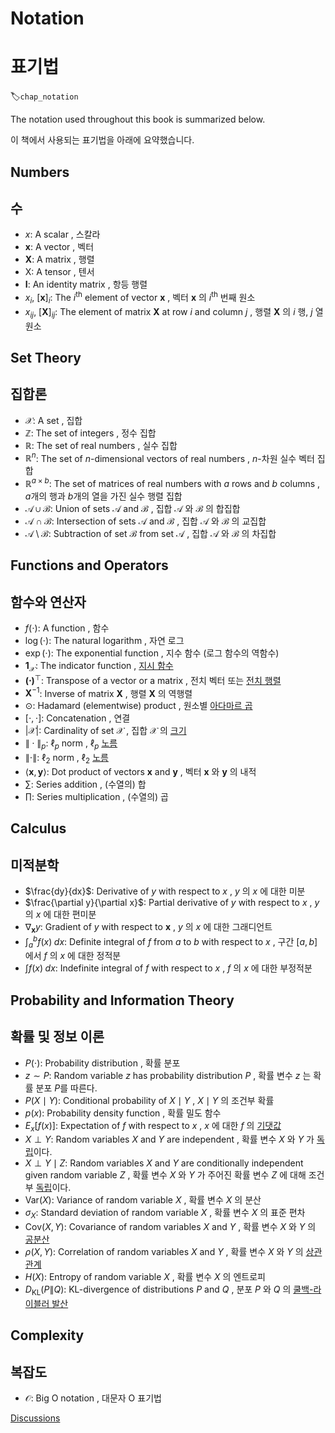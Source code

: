 # Notation
# 표기법



:label:`chap_notation`

The notation used throughout this book is summarized below.

이 책에서 사용되는 표기법을 아래에 요약했습니다.



## Numbers

## 수

* $x$: A scalar , 스칼라
* $\mathbf{x}$: A vector , 벡터
* $\mathbf{X}$: A matrix , 행렬
* $\mathsf{X}$: A tensor , 텐서
* $\mathbf{I}$: An identity matrix , 항등 행렬
* $x_i$, $[\mathbf{x}]_i$: The $i^\mathrm{th}$ element of vector $\mathbf{x}$ , 벡터 $\mathbf{x}$ 의 $i^\mathrm{th}$ 번째 원소
* $x_{ij}$, $[\mathbf{X}]_{ij}$: The element of matrix $\mathbf{X}$ at row $i$ and column $j$ , 행렬 $\mathbf{X}$ 의 $i$ 행, $j$ 열 원소



## Set Theory


## 집합론


* $\mathcal{X}$: A set , 집합
* $\mathbb{Z}$: The set of integers , 정수 집합
* $\mathbb{R}$: The set of real numbers , 실수 집합
* $\mathbb{R}^n$: The set of $n$-dimensional vectors of real numbers , $n$-차원 실수 벡터 집합
* $\mathbb{R}^{a\times b}$: The set of matrices of real numbers with $a$ rows and $b$ columns , $a$개의 행과 $b$개의 열을 가진 실수 행렬 집합
* $\mathcal{A}\cup\mathcal{B}$: Union of sets $\mathcal{A}$ and $\mathcal{B}$ , 집합 $\mathcal{A}$ 와 $\mathcal{B}$ 의 합집합
* $\mathcal{A}\cap\mathcal{B}$: Intersection of sets $\mathcal{A}$ and $\mathcal{B}$ , 집합 $\mathcal{A}$ 와 $\mathcal{B}$ 의 교집합
* $\mathcal{A}\setminus\mathcal{B}$: Subtraction of set $\mathcal{B}$ from set $\mathcal{A}$ , 집합 $\mathcal{A}$ 와 $\mathcal{B}$ 의 차집합



## Functions and Operators

## 함수와 연산자


* $f(\cdot)$: A function , 함수
* $\log(\cdot)$: The natural logarithm , 자연 로그
* $\exp(\cdot)$: The exponential function , 지수 함수 (로그 함수의 역함수)
* $\mathbf{1}_\mathcal{X}$: The indicator function , [지시 함수](https://ko.wikipedia.org/wiki/%EC%A7%80%EC%8B%9C_%ED%95%A8%EC%88%98) 
* $\mathbf{(\cdot)}^\top$: Transpose of a vector or a matrix , 전치 벡터 또는 [전치 행렬](https://ko.wikipedia.org/wiki/%EC%A0%84%EC%B9%98%ED%96%89%EB%A0%AC)
* $\mathbf{X}^{-1}$: Inverse of matrix $\mathbf{X}$ , 행렬 $\mathbf{X}$ 의 역행렬
* $\odot$: Hadamard (elementwise) product , 원소별 [아다마르 곱](https://ko.wikipedia.org/wiki/%EC%95%84%EB%8B%A4%EB%A7%88%EB%A5%B4_%EA%B3%B1)
* $[\cdot, \cdot]$: Concatenation , 연결
* $\lvert \mathcal{X} \rvert$: Cardinality of set $\mathcal{X}$ , 집합 $\mathcal{X}$ 의 [크기](https://ko.wikipedia.org/wiki/%EC%A7%91%ED%95%A9%EC%9D%98_%ED%81%AC%EA%B8%B0)
* $\|\cdot\|_p$: $\ell_p$ norm , $\ell_p$ [노름](https://ko.wikipedia.org/wiki/%EB%85%B8%EB%A6%84_%EA%B3%B5%EA%B0%84)
* $\|\cdot\|$: $\ell_2$ norm , $\ell_2$ [노름](https://ko.wikipedia.org/wiki/%EB%85%B8%EB%A6%84_%EA%B3%B5%EA%B0%84)
* $\langle \mathbf{x}, \mathbf{y} \rangle$: Dot product of vectors $\mathbf{x}$ and $\mathbf{y}$ , 벡터 $\mathbf{x}$ 와 $\mathbf{y}$ 의 내적
* $\sum$: Series addition , (수열의) 합
* $\prod$: Series multiplication , (수열의) 곱



## Calculus


## 미적분학

* $\frac{dy}{dx}$: Derivative of $y$ with respect to $x$ , $y$ 의 $x$ 에 대한 미분
* $\frac{\partial y}{\partial x}$: Partial derivative of $y$ with respect to $x$ , $y$ 의 $x$ 에 대한 편미분
* $\nabla_{\mathbf{x}} y$: Gradient of $y$ with respect to $\mathbf{x}$ , $y$ 의 $x$ 에 대한 그래디언트
* $\int_a^b f(x) \;dx$: Definite integral of $f$ from $a$ to $b$ with respect to $x$ , 구간 $[a, b]$ 에서 $f$ 의 $x$ 에 대한 정적분
* $\int f(x) \;dx$: Indefinite integral of $f$ with respect to $x$ , $f$ 의 $x$ 에 대한 부정적분



## Probability and Information Theory

## 확률 및 정보 이론

* $P(\cdot)$: Probability distribution , 확률 분포
* $z \sim P$: Random variable $z$ has probability distribution $P$ , 확률 변수 $z$ 는 확률 분포 $P$를 따른다.
* $P(X \mid Y)$: Conditional probability of $X \mid Y$ , $X \mid Y$ 의 조건부 확률
* $p(x)$: Probability density function , 확률 밀도 함수
* ${E}_{x} [f(x)]$: Expectation of $f$ with respect to $x$ , $x$ 에 대한 $f$ 의 [기댓값](https://ko.wikipedia.org/wiki/%EA%B8%B0%EB%8C%93%EA%B0%92)
* $X \perp Y$: Random variables $X$ and $Y$ are independent , 확률 변수 $X$ 와 $Y$ 가 [독립](https://ko.wikipedia.org/wiki/%EB%8F%85%EB%A6%BD_(%ED%99%95%EB%A5%A0%EB%A1%A0))이다.
* $X \perp Y \mid Z$: Random variables  $X$  and  $Y$  are conditionally independent given random variable $Z$ , 확률 변수 $X$ 와 $Y$ 가 주어진 확률 변수 $Z$ 에 대해 조건부 [독립](https://ko.wikipedia.org/wiki/%EB%8F%85%EB%A6%BD_(%ED%99%95%EB%A5%A0%EB%A1%A0))이다.
* $\mathrm{Var}(X)$: Variance of random variable $X$ , 확률 변수 $X$ 의 분산
* $\sigma_X$: Standard deviation of random variable $X$ , 확률 변수 $X$ 의 표준 편차
* $\mathrm{Cov}(X, Y)$: Covariance of random variables $X$ and $Y$ , 확률 변수 $X$ 와 $Y$ 의 [공분산](https://ko.wikipedia.org/wiki/%EA%B3%B5%EB%B6%84%EC%82%B0)
* $\rho(X, Y)$: Correlation of random variables $X$ and $Y$ , 확률 변수 $X$ 와 $Y$ 의 [상관관계](https://ko.wikipedia.org/wiki/%EC%83%81%EA%B4%80_%EB%B6%84%EC%84%9D)
* $H(X)$: Entropy of random variable $X$ , 확률 변수 $X$ 의 엔트로피
* $D_{\mathrm{KL}}(P\|Q)$: KL-divergence of distributions $P$ and $Q$ , 분포 $P$ 와 $Q$ 의 [쿨백-라이블러 발산](https://ko.wikipedia.org/wiki/%EC%BF%A8%EB%B0%B1-%EB%9D%BC%EC%9D%B4%EB%B8%94%EB%9F%AC_%EB%B0%9C%EC%82%B0)



## Complexity

## 복잡도

* $\mathcal{O}$: Big O notation , 대문자 O 표기법

[Discussions](https://discuss.d2l.ai/t/25)